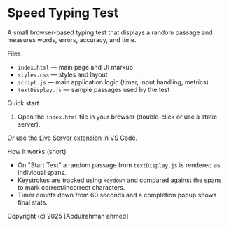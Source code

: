 # Speed Typing Test

A small browser-based typing test that displays a random passage and measures words, errors, accuracy, and time.

Files

- `index.html` — main page and UI markup
- `styles.css` — styles and layout
- `script.js` — main application logic (timer, input handling, metrics)
- `textDisplay.js` — sample passages used by the test

Quick start

1. Open the `index.html` file in your browser (double-click or use a static server).

Or use the Live Server extension in VS Code.

How it works (short)

- On "Start Test" a random passage from `textDisplay.js` is rendered as individual spans.
- Keystrokes are tracked using `keydown` and compared against the spans to mark correct/incorrect characters.
- Timer counts down from 60 seconds and a completion popup shows final stats.

Copyright (c) 2025 [Abdulrahman ahmed]
